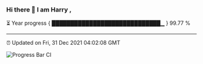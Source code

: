 ### Hi there 👋 I am Harry , 

⏳ Year progress { █████████████████████████████▁ } 99.77 %

---

⏰ Updated on Fri, 31 Dec 2021 04:02:08 GMT

![Progress Bar CI](https://github.com/duykhang68/duykhang68/workflows/Progress%20Bar%20CI/badge.svg)

